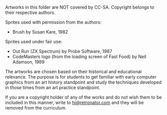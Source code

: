 Artworks in this folder are NOT covered by CC-SA. Copyright belongs to their respective authors. 

Sprites used with permission from the authors:

- Brush by Susan Kare, 1982

Sprites used under fair use:

- Out Run (ZX Spectrum) by Probe Software, 1987
- CodeMasters logo (from the loading screen of Fast Food) by Neil Adamson, 1989

The artworks are chosen based on their historical and educational relevance. The purpose is for students to
get familiar with early computer graphics from an art history standpoint and study the techniques developed
in those times from an art practice standpoint.

If you are a copyright holder of any of the works and do not wish them to be included in this manner,
write to hi@retronator.com and they will be removed from the curriculum.
